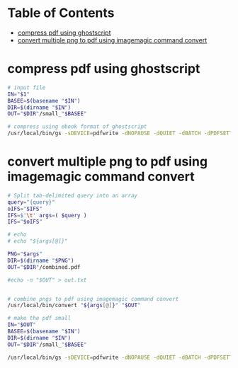 Table of Contents
=================
   * [compress pdf using ghostscript](#compress-pdf-using-ghostscript)
   * [convert multiple png to pdf using imagemagic command convert](#convert-multiple-png-to-pdf-using-imagemagic-command-convert)

# compress pdf using ghostscript
```bash
# input file
IN="$1"
BASEE=$(basename "$IN")
DIR=$(dirname "$IN")
OUT="$DIR"/small_"$BASEE"

# compress using ebook format of ghostscript
/usr/local/bin/gs -sDEVICE=pdfwrite -dNOPAUSE -dQUIET -dBATCH -dPDFSETTINGS=/ebook -dCompatibilityLevel=1.4 -sOutputFile="$OUT" "$1"
```

# convert multiple png to pdf using imagemagic command convert
```bash
# Split tab-delimited query into an array
query="{query}"
oIFS="$IFS"
IFS=$'\t' args=( $query )
IFS="$oIFS"

# echo
# echo "${args[@]}"

PNG="$args"
DIR=$(dirname "$PNG")
OUT="$DIR"/combined.pdf

#echo -n "$OUT" > out.txt


# combine pngs to pdf using imagemagic command convert
/usr/local/bin/convert "${args[@]}" "$OUT"

# make the pdf small
IN="$OUT"
BASEE=$(basename "$IN")
DIR=$(dirname "$IN")
OUT="$DIR"/small_"$BASEE"

/usr/local/bin/gs -sDEVICE=pdfwrite -dNOPAUSE -dQUIET -dBATCH -dPDFSETTINGS=/ebook -dCompatibilityLevel=1.4 -sOutputFile="$OUT" "$IN"
```
